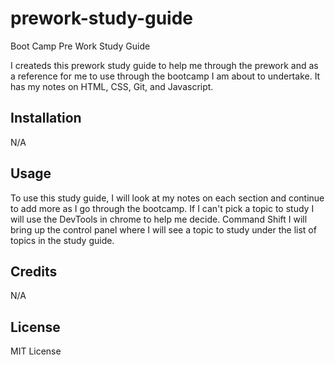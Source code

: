 # prework-study-guide
Boot Camp Pre Work Study Guide

I createds this prework study guide to help me through the prework and as a reference for me to use through the bootcamp I am about to undertake. It has my notes on HTML, CSS, Git, and Javascript.


## Installation

N/A

## Usage

To use this study guide, I will look at my notes on each section and continue to add more as I go through the bootcamp. If I can't pick a topic to study I will use the DevTools in chrome to help me decide. Command Shift I will bring up the control panel where I will see a topic to study under the list of topics in the study guide.

## Credits

N/A

## License

MIT License

